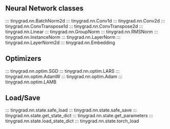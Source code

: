 ## Neural Network classes

::: tinygrad.nn.BatchNorm2d
::: tinygrad.nn.Conv1d
::: tinygrad.nn.Conv2d
::: tinygrad.nn.ConvTranspose1d
::: tinygrad.nn.ConvTranspose2d
::: tinygrad.nn.Linear
::: tinygrad.nn.GroupNorm
::: tinygrad.nn.RMSNorm
::: tinygrad.nn.InstanceNorm
::: tinygrad.nn.LayerNorm
::: tinygrad.nn.LayerNorm2d
::: tinygrad.nn.Embedding

## Optimizers

::: tinygrad.nn.optim.SGD
::: tinygrad.nn.optim.LARS
::: tinygrad.nn.optim.AdamW
::: tinygrad.nn.optim.Adam
::: tinygrad.nn.optim.LAMB

## Load/Save

::: tinygrad.nn.state.safe_load
::: tinygrad.nn.state.safe_save
::: tinygrad.nn.state.get_state_dict
::: tinygrad.nn.state.get_parameters
::: tinygrad.nn.state.load_state_dict
::: tinygrad.nn.state.torch_load
